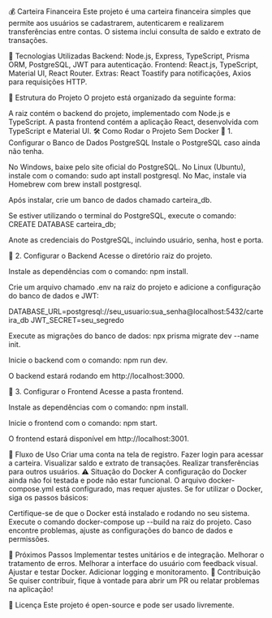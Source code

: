 💰 Carteira Financeira
Este projeto é uma carteira financeira simples que permite aos usuários se cadastrarem, autenticarem e realizarem transferências entre contas. O sistema inclui consulta de saldo e extrato de transações.

🚀 Tecnologias Utilizadas
Backend: Node.js, Express, TypeScript, Prisma ORM, PostgreSQL, JWT para autenticação.
Frontend: React.js, TypeScript, Material UI, React Router.
Extras: React Toastify para notificações, Axios para requisições HTTP.

📂 Estrutura do Projeto
O projeto está organizado da seguinte forma:

A raiz contém o backend do projeto, implementado com Node.js e TypeScript.
A pasta frontend contém a aplicação React, desenvolvida com TypeScript e Material UI.
🛠️ Como Rodar o Projeto Sem Docker
📌 1. Configurar o Banco de Dados PostgreSQL
Instale o PostgreSQL caso ainda não tenha.

No Windows, baixe pelo site oficial do PostgreSQL.
No Linux (Ubuntu), instale com o comando: sudo apt install postgresql.
No Mac, instale via Homebrew com brew install postgresql.

Após instalar, crie um banco de dados chamado carteira_db.

Se estiver utilizando o terminal do PostgreSQL, execute o comando: CREATE DATABASE carteira_db;

Anote as credenciais do PostgreSQL, incluindo usuário, senha, host e porta.

📌 2. Configurar o Backend
Acesse o diretório raiz do projeto.

Instale as dependências com o comando: npm install.

Crie um arquivo chamado .env na raiz do projeto e adicione a configuração do banco de dados e JWT:

DATABASE_URL=postgresql://seu_usuario:sua_senha@localhost:5432/carteira_db
JWT_SECRET=seu_segredo

Execute as migrações do banco de dados: npx prisma migrate dev --name init.

Inicie o backend com o comando: npm run dev.

O backend estará rodando em http://localhost:3000.

📌 3. Configurar o Frontend
Acesse a pasta frontend.

Instale as dependências com o comando: npm install.

Inicie o frontend com o comando: npm start.

O frontend estará disponível em http://localhost:3001.

🔄 Fluxo de Uso
Criar uma conta na tela de registro.
Fazer login para acessar a carteira.
Visualizar saldo e extrato de transações.
Realizar transferências para outros usuários.
⚠️ Situação do Docker
A configuração do Docker ainda não foi testada e pode não estar funcional. O arquivo docker-compose.yml está configurado, mas requer ajustes. Se for utilizar o Docker, siga os passos básicos:

Certifique-se de que o Docker está instalado e rodando no seu sistema.
Execute o comando docker-compose up --build na raiz do projeto.
Caso encontre problemas, ajuste as configurações do banco de dados e permissões.

📌 Próximos Passos
Implementar testes unitários e de integração.
Melhorar o tratamento de erros.
Melhorar a interface do usuário com feedback visual.
Ajustar e testar Docker.
Adicionar logging e monitoramento.
🤝 Contribuição
Se quiser contribuir, fique à vontade para abrir um PR ou relatar problemas na aplicação!

📜 Licença
Este projeto é open-source e pode ser usado livremente.